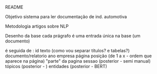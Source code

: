 README

Objetivo
sistema para ler documentação de ind. automotiva

Metodologia
artigos sobre NLP

Desenho da base
cada prágrafo é uma entrada única na base
(um documento)

é seguida de :
id
texto (como vou separar títulos? e tabelas?)
documento/relatorio
ano
empresa
página
posição (de 1 a x - ordem que aparece na página)
"parte" da pagina
sessao (posterior - semi manual)
tópicos (posterior - )
entidades (posterior - BERT)